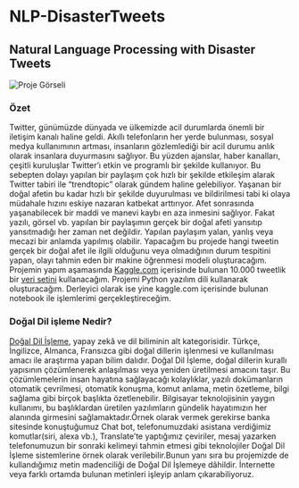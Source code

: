 # NLP-DisasterTweets
 ## Natural Language Processing with Disaster Tweets

![Proje Görseli](https://user-images.githubusercontent.com/57104731/148373184-cfaf89a4-0fb8-4a66-9877-eba6127661b6.png)
### Özet
Twitter, günümüzde dünyada ve ülkemizde acil durumlarda önemli bir iletişim kanalı haline geldi.
Akıllı telefonların her yerde bulunması, sosyal medya kullanımının artması, insanların gözlemlediği bir acil durumu anlık olarak insanlara duyurmasını sağlıyor. Bu yüzden ajanslar, haber kanalları, çeşitli kuruluşlar Twitter’ı etkin ve programlı bir şekilde kullanıyor. Bu sebepten dolayı yapılan bir paylaşım çok hızlı bir şekilde etkileşim alarak Twitter tabiri ile “trendtopic” olarak gündem haline gelebiliyor.
Yaşanan bir doğal afetin bu kadar hızlı bir şekilde duyurulması ve bildirilmesi tabi ki olaya müdahale hızını eskiye nazaran katbekat arttırıyor. Afet sonrasında yaşanabilecek bir maddi ve manevi kaybı en aza inmesini sağlıyor. Fakat yazılı, görsel vb. yapılan bir paylaşımın gerçek bir doğal afeti yansıtıp yansıtmadığı her zaman net değildir. Yapılan paylaşım yalan, yanlış veya mecazi bir anlamda yapılmış olabilir. Yapacağım bu projede hangi tweetin gerçek bir doğal afet ile ilgili olduğunu veya olmadığının durum tespitini yapan, olayı tahmin eden bir makine öğrenmesi modeli oluşturacağım.
Projemin yapım aşamasında [Kaggle.com](https://www.kaggle.com/) içerisinde bulunan 10.000 tweetlik bir [veri setini](https://www.kaggle.com/c/nlp-getting-started) kullanacağım. Projemi Python yazılım dili kullanarak oluşturacağım. Derleyici olarak ise yine kaggle.com içerisinde bulunan notebook ile işlemlerimi gerçekleştireceğim.

### Doğal Dil işleme Nedir?
[Doğal Dil İşleme](https://tr.wikipedia.org/wiki/Do%C4%9Fal_dil_i%C5%9Fleme), yapay zekâ ve dil biliminin alt kategorisidir. Türkçe, İngilizce, Almanca, Fransızca gibi doğal dillerin işlenmesi ve kullanılması amacı ile araştırma yapan bilim dalıdır.  Doğal Dil İşleme, doğal dillerin kurallı yapısının çözümlenerek anlaşılması veya yeniden üretilmesi amacını taşır. Bu çözümlemelerin insan hayatına sağlayacağı kolaylıklar, yazılı dokümanların otomatik çevrilmesi, otomatik konuşma, komut anlama, metin özetleme, bilgi sağlama gibi birçok başlıkta özetlenebilir. Bilgisayar teknolojisinin yaygın kullanımı, bu başlıklardan üretilen yazılımların gündelik hayatımızın her alanında girmesini sağlamaktadır.Örnek olarak vermek gerekirse banka sitesinde konuştuğumuz Chat bot, telefonumuzdaki asistana verdiğimiz komutlar(siri, alexa vb.), Translate’te yaptığımız çeviriler, mesaj yazarken telefonumuzun bir sonraki kelimeyi tahmin etmesi gibi teknolojiler Doğal Dil İşleme sistemlerine örnek olarak verilebilir.Bunun yanı sıra bu projemizde de kullandığımız metin madenciliği de Doğal Dil İşlemeye dâhildir. İnternette veya farklı ortamda bulunan metinleri işleyip anlam çıkarabiliyoruz.
